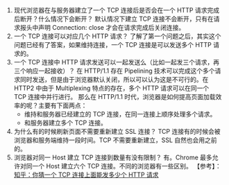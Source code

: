 1. 现代浏览器在与服务器建立了一个 TCP 连接后是否会在一个 HTTP 请求完成后断开？什么情况下会断开？
默认情况下建立 TCP 连接不会断开，只有在请求报头中声明 Connection: close 才会在请求完成后关闭连接。
2. 一个 TCP 连接可以对应几个 HTTP 请求？
了解了第一个问题之后，其实这个问题已经有了答案，如果维持连接，一个 TCP 连接是可以发送多个 HTTP 请求的。
3. 一个 TCP 连接中 HTTP 请求发送可以一起发送么（比如一起发三个请求，再三个响应一起接收）？
在 HTTP/1.1 存在 Pipelining 技术可以完成这个多个请求同时发送，但是由于浏览器默认关闭，所以可以认为这是不可行的。在 HTTP2 中由于 Multiplexing 特点的存在，多个 HTTP 请求可以在同一个 TCP 连接中并行进行。
那么在 HTTP/1.1 时代，浏览器是如何提高页面加载效率的呢？主要有下面两点：
    - 维持和服务器已经建立的 TCP 连接，在同一连接上顺序处理多个请求。
    - 和服务器建立多个 TCP 连接。
4. 为什么有的时候刷新页面不需要重新建立 SSL 连接？
TCP 连接有的时候会被浏览器和服务端维持一段时间。TCP 不需要重新建立，SSL 自然也会用之前的。
5. 浏览器对同一 Host 建立 TCP 连接到数量有没有限制？
有。Chrome 最多允许对同一个 Host 建立六个 TCP 连接。不同的浏览器有一些区别。
【参考】：[知乎：你猜一个 TCP 连接上面能发多少个 HTTP 请求](https://zhuanlan.zhihu.com/p/61423830)